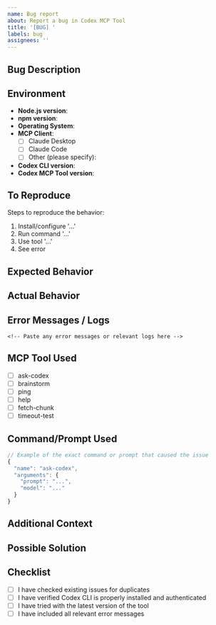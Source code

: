 ```yaml
---
name: Bug report
about: Report a bug in Codex MCP Tool
title: '[BUG] '
labels: bug
assignees: ''
---
```


## Bug Description
<!-- A clear and concise description of what the bug is -->

## Environment
- **Node.js version**: 
- **npm version**: 
- **Operating System**: 
- **MCP Client**: 
  - [ ] Claude Desktop
  - [ ] Claude Code
  - [ ] Other (please specify):
- **Codex CLI version**: <!-- Run: codex --version -->
- **Codex MCP Tool version**: 

## To Reproduce
Steps to reproduce the behavior:
1. Install/configure '...'
2. Run command '...'
3. Use tool '...'
4. See error

## Expected Behavior
<!-- What you expected to happen -->

## Actual Behavior
<!-- What actually happened -->

## Error Messages / Logs
```
<!-- Paste any error messages or relevant logs here -->
```

## MCP Tool Used
- [ ] ask-codex
- [ ] brainstorm
- [ ] ping
- [ ] help
- [ ] fetch-chunk
- [ ] timeout-test

## Command/Prompt Used
```javascript
// Example of the exact command or prompt that caused the issue
{
  "name": "ask-codex",
  "arguments": {
    "prompt": "...",
    "model": "..."
  }
}
```

## Additional Context
<!-- Add any other context about the problem here -->

## Possible Solution
<!-- If you have suggestions on how to fix the bug -->

## Checklist
- [ ] I have checked existing issues for duplicates
- [ ] I have verified Codex CLI is properly installed and authenticated
- [ ] I have tried with the latest version of the tool
- [ ] I have included all relevant error messages